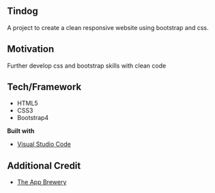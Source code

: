 ## Tindog
A project to create a clean responsive website using bootstrap and css.

## Motivation
Further develop css and bootstrap skills with clean code

## Tech/Framework
- HTML5 
- CSS3 
- Bootstrap4

<b>Built with</b>
- [Visual Studio Code](https://code.visualstudio.com/)

## Additional Credit
- [The App Brewery](https://www.appbrewery.co/)
